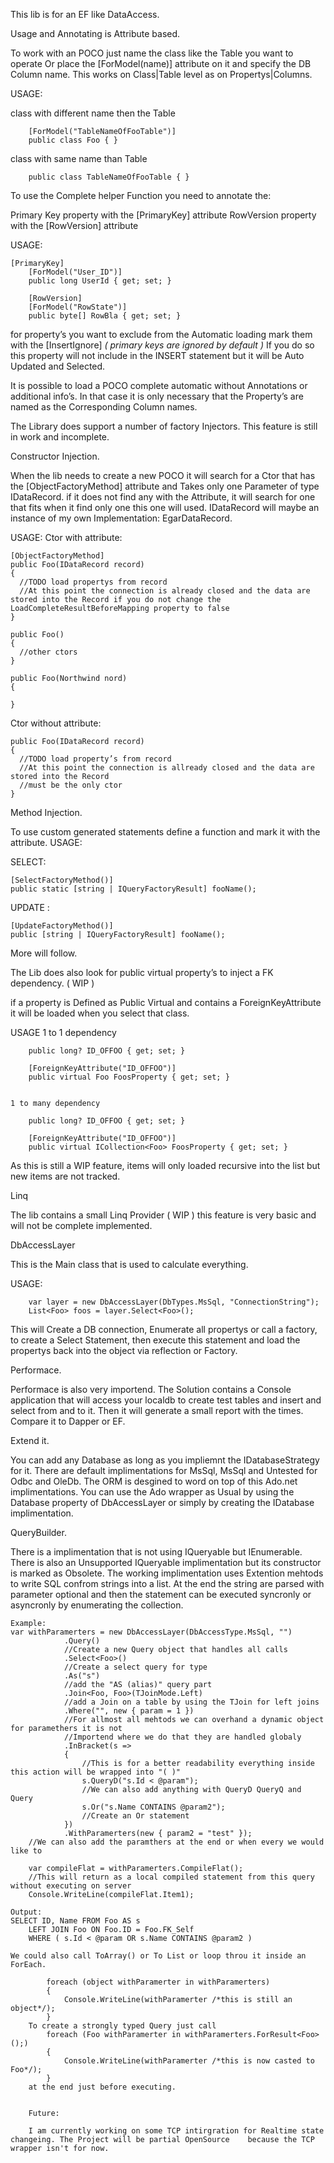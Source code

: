 This lib is for an EF like DataAccess.

Usage and Annotating is Attribute based.

To work with an POCO just name the class like the Table you want to operate Or place the [ForModel(name)] attribute on  it and specify the DB Column name. This works on Class|Table level as on Propertys|Columns.

USAGE:

class with different name then the Table
	
	    [ForModel("TableNameOfFooTable")]
	    public class Foo { }
	
class with same name than Table
	
	    public class TableNameOfFooTable { }
	  
	  
To use the Complete helper Function you need to annotate the:

Primary Key property with the [PrimaryKey] attribute
RowVersion property with the [RowVersion] attribute

USAGE:

	[PrimaryKey]
        [ForModel("User_ID")]
        public long UserId { get; set; }

        [RowVersion]
        [ForModel("RowState")]
        public byte[] RowBla { get; set; }

for property’s you want to exclude from the Automatic loading mark them with the [InsertIgnore] *( primary keys are ignored by default )*
If you do so this property will not include in the INSERT statement but it will be Auto Updated and Selected.

It is possible to load a POCO complete automatic without Annotations or additional info’s.
In that case it is only necessary that the Property’s are named as the Corresponding Column names.

The Library does support a number of factory Injectors.
This feature is still in work and incomplete.

Constructor Injection.

When the lib needs to create a new POCO it will search for a Ctor that has the [ObjectFactoryMethod] attribute and 
Takes only one Parameter of type IDataRecord. if it does not find any with the Attribute, it will search for one that fits when it find only one this one will used.
IDataRecord will maybe an instance of my own Implementation: EgarDataRecord.

USAGE:
  Ctor with attribute:
  
    [ObjectFactoryMethod]
    public Foo(IDataRecord record)
    {
      //TODO load propertys from record
      //At this point the connection is already closed and the data are stored into the Record if you do not change the LoadCompleteResultBeforeMapping property to false
    }  
    
    public Foo()
    {
      //other ctors
    }  
    
    public Foo(Northwind nord)
    {
    
    }  
    
  Ctor without attribute:
  
    public Foo(IDataRecord record)
    {
      //TODO load property’s from record
      //At this point the connection is allready closed and the data are stored into the Record
      //must be the only ctor
    }

Method Injection.

To use custom generated statements define a function and mark it with the attribute.
USAGE:

  SELECT:
  
    [SelectFactoryMethod()]
    public static [string | IQueryFactoryResult] fooName();
    
  UPDATE :
  
    [UpdateFactoryMethod()]
    public [string | IQueryFactoryResult] fooName();

More will follow.

The Lib does also look for public virtual property’s to inject a FK dependency. ( WIP )

if a property is Defined as Public Virtual and contains a ForeignKeyAttribute it will be loaded when you select that class.


USAGE
	1 to 1 dependency
	
		public long? ID_OFFOO { get; set; }
		
		[ForeignKeyAttribute("ID_OFFOO")]
		public virtual Foo FoosProperty { get; set; }
		
		
	1 to many dependency
	
		public long? ID_OFFOO { get; set; }
		
		[ForeignKeyAttribute("ID_OFFOO")]
		public virtual ICollection<Foo> FoosProperty { get; set; }
		
		
As this is still a WIP feature, items will only loaded recursive into the list but new items are not tracked.

Linq

The lib contains a small Linq Provider ( WIP )
this feature is very basic and will not be complete implemented.





DbAccessLayer

This is the Main class that is used to calculate everything.

USAGE:

		var layer = new DbAccessLayer(DbTypes.MsSql, "ConnectionString");
		List<Foo> foos = layer.Select<Foo>();
		
This will Create a DB connection, Enumerate all propertys or call a factory, to create a Select Statement, then execute this statement and load the propertys back into the object via reflection or Factory.

Performace.

Performace is also very importend. The Solution contains a Console application that will access your localdb to create test tables and insert and select from and to it. Then it will generate a small report with the times. 
Compare it to Dapper or EF.

Extend it.

You can add any Database as long as you impliemnt the IDatabaseStrategy for it. There are default implimentations for MsSql, MsSql and Untested for Odbc and OleDb. The ORM is desgined to word on top of this Ado.net implimentations. You can use the Ado wrapper as Usual by using the Database property of DbAccessLayer or simply by creating the IDatabase implimentation.

QueryBuilder.

There is a implimentation that is not using IQueryable but IEnumerable. There is also an Unsupported IQueryable implimentation but its constructor is marked as Obsolete. The working implimentation uses Extention mehtods to write SQL confrom strings into a list. At the end the string are parsed with parameter optional and then the statement can be executed syncronly or asyncronly by enumerating the collection.

	Example:
	var withParamerters = new DbAccessLayer(DbAccessType.MsSql, "")
                .Query()
                //Create a new Query object that handles all calls
                .Select<Foo>()
                //Create a select query for type
                .As("s")
                //add the "AS (alias)" query part
                .Join<Foo, Foo>(TJoinMode.Left)
                //add a Join on a table by using the TJoin for left joins
                .Where("", new { param = 1 })
                //For allmost all mehtods we can overhand a dynamic object for paramethers it is not
                //Importend where we do that they are handled globaly
                .InBracket(s =>
                {
                    //This is for a better readability everything inside this action will be wrapped into "( )"
                    s.QueryD("s.Id < @param");
                    //We can also add anything with QueryD QueryQ and Query
                    s.Or("s.Name CONTAINS @param2");
                    //Create an Or statement
                })
                .WithParamerters(new { param2 = "test" });
        //We can also add the paramthers at the end or when every we would like to

        var compileFlat = withParamerters.CompileFlat();
        //This will return as a local compiled statement from this query without executing on server
        Console.WriteLine(compileFlat.Item1);
        
	Output:
	SELECT ID, Name FROM Foo AS s 
		LEFT JOIN Foo ON Foo.ID = Foo.FK_Self 
		WHERE ( s.Id < @param OR s.Name CONTAINS @param2 ) 
		
	We could also call ToArray() or To List or loop throu it inside an ForEach.
	
            foreach (object withParamerter in withParamerters)
            {
                Console.WriteLine(withParamerter /*this is still an object*/);
            }
        To create a strongly typed Query just call 
            foreach (Foo withParamerter in withParamerters.ForResult<Foo>();)
            {
                Console.WriteLine(withParamerter /*this is now casted to Foo*/);
            }
        at the end just before executing.
        
        
        Future:
        
        I am currently working on some TCP intirgration for Realtime state changeing. The Project will be partial OpenSource 	because the TCP wrapper isn't for now.
